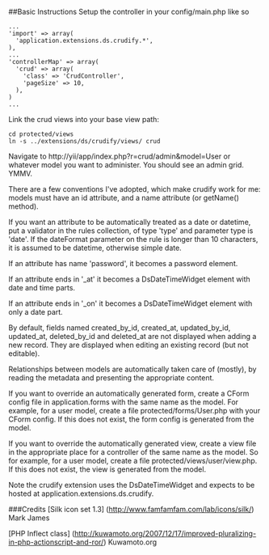 ##Basic Instructions
Setup the controller in your config/main.php like so

    ...
    'import' => array(
      'application.extensions.ds.crudify.*',
    ),
    ...
    'controllerMap' => array(
      'crud' => array(
        'class' => 'CrudController',
        'pageSize' => 10,
      ),
    )
    ...

Link the crud views into your base view path:

    cd protected/views
    ln -s ../extensions/ds/crudify/views/ crud

Navigate to http://yii/app/index.php?r=crud/admin&model=User or whatever model you want to administer. You should see an admin grid. YMMV.

There are a few conventions I've adopted, which make crudify work for me: models must have an id attribute, and a name attribute (or getName() method).

If you want an attribute to be automatically treated as a date or datetime, put a validator in the rules collection, of type 'type' and parameter type is 'date'. If the dateFormat parameter on the rule is longer than 10 characters, it is assumed to be datetime, otherwise simple date.

If an attribute has name 'password', it becomes a password element.

If an attribute ends in '_at' it becomes a DsDateTimeWidget element with date and time parts.

If an attribute ends in '_on' it becomes a DsDateTimeWidget element with only a date part.

By default, fields named created_by_id, created_at, updated_by_id, updated_at, deleted_by_id and deleted_at are not displayed when adding a new record. They are displayed when editing an existing record (but not editable).

Relationships between models are automatically taken care of (mostly), by reading the metadata and presenting the appropriate content.

If you want to override an automatically generated form, create a CForm config file in application.forms with the same name as the model. For example, for a user model, create a file protected/forms/User.php with your CForm config. If this does not exist, the form config is generated from the model.

If you want to override the automatically generated view, create a view file in the appropriate place for a controller of the same name as the model. So for example, for a user model, create a file protected/views/user/view.php. If this does not exist, the view is generated from the model.

Note the crudify extension uses the DsDateTimeWidget and expects to be hosted at application.extensions.ds.crudify. 

###Credits
[Silk icon set 1.3] (http://www.famfamfam.com/lab/icons/silk/)
Mark James

[PHP Inflect class] (http://kuwamoto.org/2007/12/17/improved-pluralizing-in-php-actionscript-and-ror/)
Kuwamoto.org

